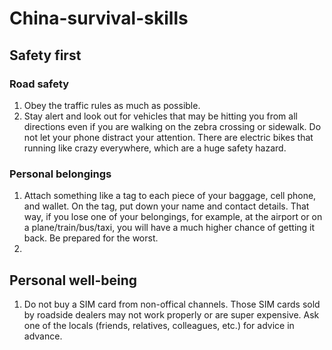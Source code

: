 # China-survival-skills

## Safety first
### Road safety
1. Obey the traffic rules as much as possible.
2. Stay alert and look out for vehicles that may be hitting you from all directions even if you are walking on the zebra crossing or sidewalk. Do not let your phone distract your attention. There are electric bikes that running like crazy everywhere, which are a huge safety hazard.
### Personal belongings
1. Attach something like a tag to each piece of your baggage, cell phone, and wallet. On the tag, put down your name and contact details. That way, if you lose one of your belongings, for example, at the airport or on a plane/train/bus/taxi, you will have a much higher chance of getting it back. Be prepared for the worst.
2. 
## Personal well-being
1. Do not buy a SIM card from non-offical channels. Those SIM cards sold by roadside dealers may not work properly or are super expensive. Ask one of the locals (friends, relatives, colleagues, etc.) for advice in advance.
